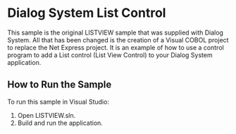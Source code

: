 # Dialog System List Control

This sample is the original LISTVIEW sample that was supplied with Dialog System.
All that has been changed is the creation of a Visual COBOL project to replace
the Net Express project. It is an example of how to use a
control program to add a List control (List View Control) to your
Dialog System application.

## How to Run the Sample

To run this sample in Visual Studio:

1. Open LISTVIEW.sln.
2. Build and run the application.
